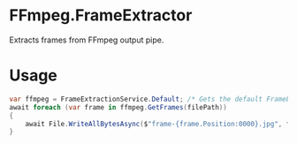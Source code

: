 # FFmpeg.FrameExtractor
Extracts frames from FFmpeg output pipe.

# Usage
```csharp
var ffmpeg = FrameExtractionService.Default; /* Gets the default FrameExtractionService instance. (This has no logging capabilities) */
await foreach (var frame in ffmpeg.GetFrames(filePath))
{
    await File.WriteAllBytesAsync($"frame-{frame.Position:0000}.jpg", frame.Data);
}
```
